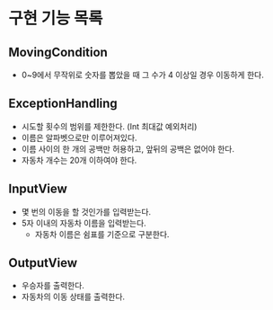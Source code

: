 # 구현 기능 목록

## MovingCondition

- 0~9에서 무작위로 숫자를 뽑았을 때 그 수가 4 이상일 경우 이동하게 한다.

## ExceptionHandling

- 시도할 횟수의 범위를 제한한다. (Int 최대값 예외처리)
- 이름은 알파벳으로만 이루어져있다. 
- 이름 사이의 한 개의 공백만 허용하고, 앞뒤의 공백은 없어야 한다.
- 자동차 개수는 20개 이하여야 한다.

## InputView

- 몇 번의 이동을 할 것인가를 입력받는다.
- 5자 이내의 자동차 이름을 입력받는다.
  - 자동차 이름은 쉼표를 기준으로 구분한다.

## OutputView

- 우승자를 출력한다.
- 자동차의 이동 상태를 출력한다.
